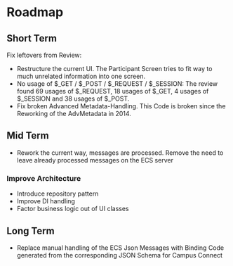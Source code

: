 # Roadmap

## Short Term
Fix leftovers from Review:
- Restructure the current UI. The Participant Screen tries to fit way to much unrelated information into one screen.
- No usage of $_GET / $_POST / $_REQUEST / $_SESSION: The review  found 69 usages of $_REQUEST, 18 usages of $_GET, 4 usages of $_SESSION and 38 usages of $_POST.
- Fix broken Advanced Metadata-Handling. This Code is broken since the Reworking of the AdvMetadata in 2014.

## Mid Term
- Rework the current way, messages are processed. Remove the need to leave already processed messages on the ECS server

### Improve Architecture

- Introduce repository pattern
- Improve DI handling
- Factor business logic out of UI classes

## Long Term
- Replace manual handling of the ECS Json Messages with Binding Code generated from the corresponding JSON Schema for Campus Connect
